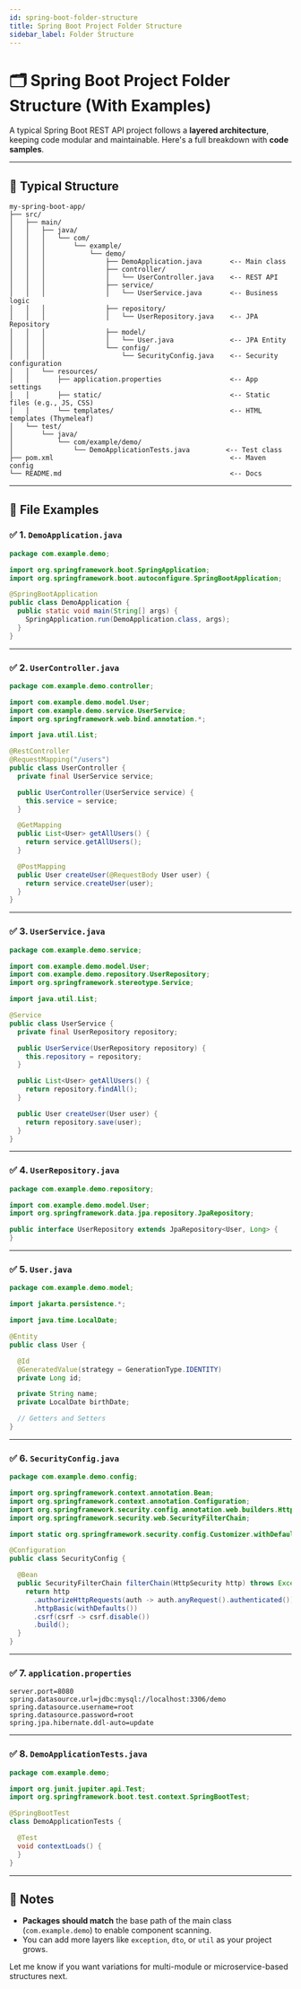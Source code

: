 ```yaml
---
id: spring-boot-folder-structure
title: Spring Boot Project Folder Structure
sidebar_label: Folder Structure
---
```


# 🗂️ Spring Boot Project Folder Structure (With Examples)

A typical Spring Boot REST API project follows a **layered architecture**,
keeping code modular and maintainable. Here's a full breakdown with **code
samples**.

---

## 📁 Typical Structure

```plaintext
my-spring-boot-app/
├── src/
│   ├── main/
│   │   ├── java/
│   │   │   └── com/
│   │   │       └── example/
│   │   │           └── demo/
│   │   │               ├── DemoApplication.java       <-- Main class
│   │   │               ├── controller/
│   │   │               │   └── UserController.java    <-- REST API
│   │   │               ├── service/
│   │   │               │   └── UserService.java       <-- Business logic
│   │   │               ├── repository/
│   │   │               │   └── UserRepository.java    <-- JPA Repository
│   │   │               ├── model/
│   │   │               │   └── User.java              <-- JPA Entity
│   │   │               └── config/
│   │   │                   └── SecurityConfig.java    <-- Security configuration
│   │   └── resources/
│   │       ├── application.properties                 <-- App settings
│   │       ├── static/                                <-- Static files (e.g., JS, CSS)
│   │       └── templates/                             <-- HTML templates (Thymeleaf)
│   └── test/
│       └── java/
│           └── com/example/demo/
│               └── DemoApplicationTests.java         <-- Test class
├── pom.xml                                            <-- Maven config
└── README.md                                          <-- Docs
```

---

## 🧪 File Examples

### ✅ 1. `DemoApplication.java`

```java
package com.example.demo;

import org.springframework.boot.SpringApplication;
import org.springframework.boot.autoconfigure.SpringBootApplication;

@SpringBootApplication
public class DemoApplication {
  public static void main(String[] args) {
    SpringApplication.run(DemoApplication.class, args);
  }
}
```

---

### ✅ 2. `UserController.java`

```java
package com.example.demo.controller;

import com.example.demo.model.User;
import com.example.demo.service.UserService;
import org.springframework.web.bind.annotation.*;

import java.util.List;

@RestController
@RequestMapping("/users")
public class UserController {
  private final UserService service;

  public UserController(UserService service) {
    this.service = service;
  }

  @GetMapping
  public List<User> getAllUsers() {
    return service.getAllUsers();
  }

  @PostMapping
  public User createUser(@RequestBody User user) {
    return service.createUser(user);
  }
}
```

---

### ✅ 3. `UserService.java`

```java
package com.example.demo.service;

import com.example.demo.model.User;
import com.example.demo.repository.UserRepository;
import org.springframework.stereotype.Service;

import java.util.List;

@Service
public class UserService {
  private final UserRepository repository;

  public UserService(UserRepository repository) {
    this.repository = repository;
  }

  public List<User> getAllUsers() {
    return repository.findAll();
  }

  public User createUser(User user) {
    return repository.save(user);
  }
}
```

---

### ✅ 4. `UserRepository.java`

```java
package com.example.demo.repository;

import com.example.demo.model.User;
import org.springframework.data.jpa.repository.JpaRepository;

public interface UserRepository extends JpaRepository<User, Long> {
}
```

---

### ✅ 5. `User.java`

```java
package com.example.demo.model;

import jakarta.persistence.*;

import java.time.LocalDate;

@Entity
public class User {

  @Id
  @GeneratedValue(strategy = GenerationType.IDENTITY)
  private Long id;

  private String name;
  private LocalDate birthDate;

  // Getters and Setters
}
```

---

### ✅ 6. `SecurityConfig.java`

```java
package com.example.demo.config;

import org.springframework.context.annotation.Bean;
import org.springframework.context.annotation.Configuration;
import org.springframework.security.config.annotation.web.builders.HttpSecurity;
import org.springframework.security.web.SecurityFilterChain;

import static org.springframework.security.config.Customizer.withDefaults;

@Configuration
public class SecurityConfig {

  @Bean
  public SecurityFilterChain filterChain(HttpSecurity http) throws Exception {
    return http
      .authorizeHttpRequests(auth -> auth.anyRequest().authenticated())
      .httpBasic(withDefaults())
      .csrf(csrf -> csrf.disable())
      .build();
  }
}
```

---

### ✅ 7. `application.properties`

```properties
server.port=8080
spring.datasource.url=jdbc:mysql://localhost:3306/demo
spring.datasource.username=root
spring.datasource.password=root
spring.jpa.hibernate.ddl-auto=update
```

---

### ✅ 8. `DemoApplicationTests.java`

```java
package com.example.demo;

import org.junit.jupiter.api.Test;
import org.springframework.boot.test.context.SpringBootTest;

@SpringBootTest
class DemoApplicationTests {

  @Test
  void contextLoads() {
  }
}
```

---

## 🧠 Notes

- **Packages should match** the base path of the main class (`com.example.demo`)
  to enable component scanning.
- You can add more layers like `exception`, `dto`, or `util` as your project
  grows.

Let me know if you want variations for multi-module or microservice-based
structures next.

```

```
